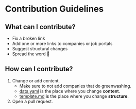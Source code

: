 # Contribution Guidelines

## What can I contribute?

- Fix a broken link
- Add one or more links to companies or job portals
- Suggest structural changes
- Spread the word 📣

## How can I contribute?

1. Change or add content.
    - Make sure to not add companies that do greenwashing.
    - [data.yaml](https://github.com/pogopaule/awesome-sustainability-jobs/blob/main/src/data.yaml) is the place where you change **content**.
    - [template.md](https://github.com/pogopaule/awesome-sustainability-jobs/blob/main/src/template.md) is the place where you change **structure**.
2. Open a pull request.

